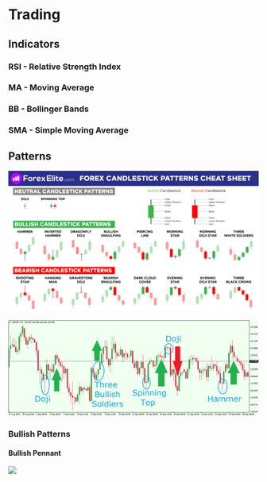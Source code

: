 # Trading

## Indicators

### RSI - Relative Strength Index

### MA - Moving Average

### BB - Bollinger Bands

### SMA - Simple Moving Average

## Patterns



![](../../.gitbook/assets/forex-candlestick-patterns-cheat-sheet.png)

![](../../.gitbook/assets/usdjpy-candlestick-patterns.png)

### Bullish Patterns
#### Bullish Pennant
![](https://a.c-dn.net/c/content/dam/publicsites/igcom/uk/images/ContentImage/How_to_identify_bullish_pennants_.jpg)
